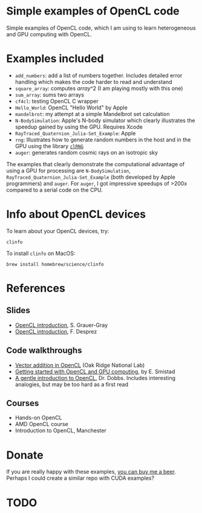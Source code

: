 Simple examples of OpenCL code
===============================

Simple examples of OpenCL code, which I am using to learn heterogeneous and GPU computing with OpenCL. 

# Examples included

- `add_numbers`: add a list of numbers together. Includes detailed error handling which makes the code harder to read and understand
- `square_array`: computes *array*^2 (I am playing mostly with this one)
- `sum_array`: sums two arrays
- `cf4cl`: testing OpenCL C wrapper
- `Hello_World`: OpenCL "Hello World" by Apple
- `mandelbrot`: my attempt at a simple Mandelbrot set calculation
- `N-BodySimulation`: Apple's N-body simulator which clearly illustrates the speedup gained by using the GPU. Requires Xcode
- `RayTraced_Quaternion_Julia-Set_Example`: Apple
- `rng`: Illustrates how to generate random numbers in the host and in the GPU using the library [`clRNG`](http://clmathlibraries.github.io/clRNG/htmldocs/index.html)
- `auger`: generates random cosmic rays on an isotropic sky

The examples that clearly demonstrate the computational advantage of using a GPU for processing are `N-BodySimulation`, `RayTraced_Quaternion_Julia-Set_Example` (both developed by Apple programmers) and `auger`. For `auger`, I got impressive speedups of >200x compared to a serial code on the CPU.

# Info about OpenCL devices

To learn about your OpenCL devices, try:

    clinfo

To install `clinfo` on MacOS:

    brew install homebrew/science/clinfo

# References

## Slides

- [OpenCL introduction](https://www.eecis.udel.edu/~cavazos/cisc879/Lecture-06.pdf), S. Grauer-Gray
- [OpenCL introduction](http://smai.emath.fr/cemracs/cemracs16/images/FDesprez.pdf), F. Desprez

## Code walkthroughs 

- [Vector addition in OpenCL](https://www.olcf.ornl.gov/tutorials/opencl-vector-addition/) (Oak Ridge National Lab)
- [Getting started with OpenCL and GPU computing](https://www.eriksmistad.no/getting-started-with-opencl-and-gpu-computing/), by E. Smistad
- [A gentle introduction to OpenCL](http://www.drdobbs.com/parallel/a-gentle-introduction-to-opencl/231002854), Dr. Dobbs. Includes interesting analogies, but may be too hard as a first read

## Courses

- Hands-on OpenCL
- AMD OpenCL course
- Introduction to OpenCL, Manchester

# Donate

If you are really happy with these examples, [you can buy me a beer](https://www.dropbox.com/s/a0rp5un6ubrkph2/crypto%20wallets.pdf?dl=0). Perhaps I could create a similar repo with CUDA examples?


# TODO
